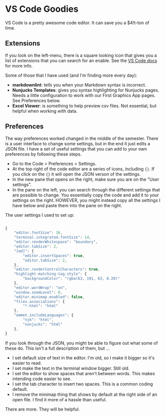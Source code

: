# VS Code Goodies

VS Code is a pretty awesome code editor. It can save you a $4!t-ton of time.

## Extensions

If you look on the left-menu, there is a square looking icon that gives you a list of extensions that you can search for an enable. See the [VS Code docs](https://code.visualstudio.com/docs/editor/extension-gallery) for more info.

Some of those that I have used (and I'm finding more every day):

- **markdownlint**: tells you when your Markdown syntax is incorrect.
- **Nunjucks Templates**: gives you syntax highlighting for Nunjucks pages. Needs a little configuration to work with our First Graphics App pages. See Preferences below.
- **Excel Viewer**: is something to help preview csv files. Not essential, but helpful when working with data.

## Preferences

The way preferences worked changed in the middle of the semester. There is a user interface to change some settings, but in the end it just edits a JSON file. I have a set of useful settings that you can add to your own preferences by following these steps.

- Go to the Code > Preferences > Settings.
- At the top right of the code editor are a series of icons, including `{}`. If you click on the `{}` it will open the JSON verson of the settings.
- In the new pane that opens on the right, make sure you are on the "User settings".
- In the pane on the left, you can search through the different settings that are possible to change. You essentially copy the code and add it to your settings on the right. HOWEVER, you might instead copy all the settings I have below and paste them into the pane on the right.

The user settings I used to set up:

```javascript

{
    "editor.fontSize": 16,
    "terminal.integrated.fontSize": 14,
    "editor.renderWhitespace": "boundary",
    "editor.tabSize": 2,
    "[md]": {
        "editor.insertSpaces": true,
        "editor.tabSize": 2,
    },
    "editor.renderControlCharacters": true,
    "highlight-matching-tag.style": {
        "backgroundColor": "rgba(63, 191, 63, 0.20)"
    },
    "editor.wordWrap": "on",
    "window.zoomLevel": 0,
    "editor.minimap.enabled": false,
    "files.associations": {
        "*.html": "html"
    },
    "emmet.includeLanguages": {
        "njk": "html",
        "nunjucks": "html"
    },
}
```

If you look through the JSON, you might be able to figure out what some of these do. This isn't a full description of them, but ...

- I set default size of text in the editor. I'm old, so I make it bigger so it's easier to read.
- I set make the text in the terminal window bigger. Still old.
- I set the editor to show spaces that aren't between words. This makes intending code easier to see.
- I set the tab character to insert two spaces. This is a common coding default.
- I remove the minimap thing that shows by default at the right side of an open file. I find it more of a hassle than useful.

There are more. They will be helpful.
